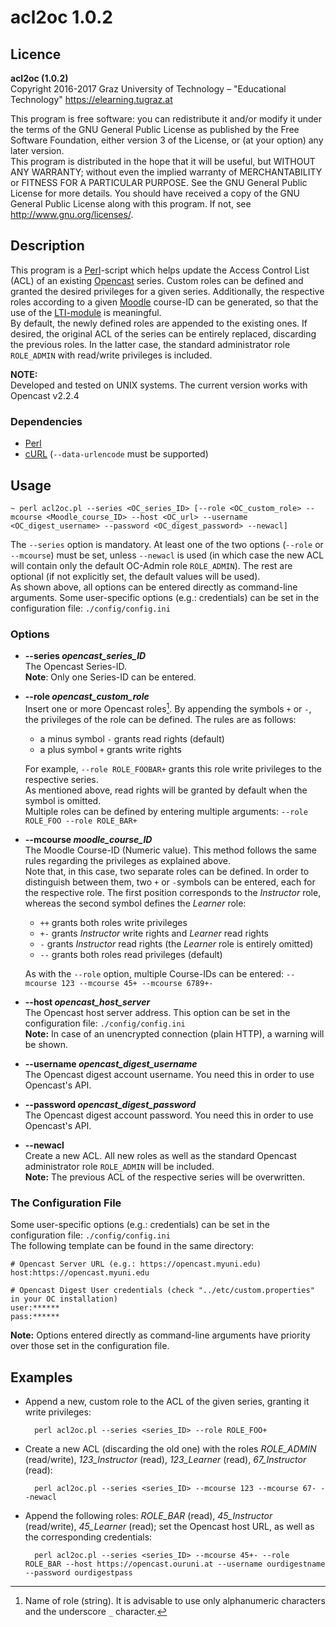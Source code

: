 # acl2oc 1.0.2

## Licence

**acl2oc (1.0.2)**  
Copyright 2016-2017 Graz University of Technology – "Educational Technology" https://elearning.tugraz.at  

This program is free software: you can redistribute it and/or modify
it under the terms of the GNU General Public License as published by
the Free Software Foundation, either version 3 of the License, or
(at your option) any later version.  
This program is distributed in the hope that it will be useful,
but WITHOUT ANY WARRANTY; without even the implied warranty of
MERCHANTABILITY or FITNESS FOR A PARTICULAR PURPOSE. See the
GNU General Public License for more details.
You should have received a copy of the GNU General Public License
along with this program. If not, see <http://www.gnu.org/licenses/>.


## Description

This program is a [Perl](https://www.perl.org/)-script which helps update the Access Control List (ACL) of an existing [Opencast](http://www.opencast.org/) series. Custom roles can be defined and granted the desired privileges for a given series. Additionally, the respective roles according to a given [Moodle](https://moodle.org/) course-ID can be generated, so that the use of the [LTI-module](https://docs.opencast.org/latest/admin/modules/ltimodule/) is meaningful.  
By default, the newly defined roles are appended to the existing ones. If desired, the original ACL of the series can be entirely replaced, discarding the previous roles. In the latter case, the standard administrator role `ROLE_ADMIN` with read/write privileges is included.

**NOTE:**  
Developed and tested on UNIX systems. The current version works with Opencast v2.2.4  

### Dependencies  
* [Perl](https://www.perl.org/)
* [cURL](https://curl.haxx.se/) (`--data-urlencode` must be supported)


## Usage

	~ perl acl2oc.pl --series <OC_series_ID> [--role <OC_custom_role> --mcourse <Moodle_course_ID> --host <OC_url> --username <OC_digest_username> --password <OC_digest_password> --newacl]

The `--series` option is mandatory. At least one of the two options (`--role` or `--mcourse`) must be set, unless `--newacl` is used (in which case the new ACL will contain only the default OC-Admin role `ROLE_ADMIN`). The rest are optional (if not explicitly set, the default values will be used).  
As shown above, all options can be entered directly as command-line arguments. Some user-specific options (e.g.: credentials) can be set in the configuration file: `./config/config.ini`

### Options

* **--series _opencast\_series\_ID_**  
The Opencast Series-ID.  
**Note**: Only one Series-ID can be entered.

* **--role _opencast\_custom\_role_**  
Insert one or more Opencast roles[^rolesformat]. By appending the symbols `+` or `-`, the privileges of the role can be defined. The rules are as follows:  
	* a minus symbol `-` grants read rights (default)
	* a plus symbol `+` grants write rights  
	
	For example, `--role ROLE_FOOBAR+` grants this role write privileges to the respective series.  
	As mentioned above, read rights will be granted by default when the symbol is omitted.  
	Multiple roles can be defined by entering multiple arguments: `--role ROLE_FOO --role ROLE_BAR+`

* **--mcourse _moodle\_course\_ID_**  
The Moodle Course-ID (Numeric value). This method follows the same rules regarding the privileges as explained above.  
Note that, in this case, two separate roles can be defined. In order to distinguish between them, two `+` or `-`symbols can be entered, each for the respective role. The first position corresponds to the _Instructor_ role, whereas the second symbol defines the _Learner_ role:
	* `++`	grants both roles write privileges
	* `+-`	grants _Instructor_ write rights and _Learner_ read rights
	* `-`	grants _Instructor_ read rights (the _Learner_ role is entirely omitted)
	* `--`	grants both roles read privileges (default)

	As with the `--role` option, multiple Course-IDs can be entered: `--mcourse 123 --mcourse 45+ --mcourse 6789+-`

* **--host _opencast\_host\_server_**  
The Opencast host server address. This option can be set in the configuration file: `./config/config.ini`  
**Note:** In case of an unencrypted connection (plain HTTP), a warning will be shown.
* **--username _opencast\_digest\_username_**  
The Opencast digest account username. You need this in order to use Opencast's API.
* **--password _opencast\_digest\_password_**  
The Opencast digest account password. You need this in order to use Opencast's API.
* **--newacl**  
Create a new ACL. All new roles as well as the standard Opencast administrator role `ROLE_ADMIN` will be included.  
**Note:** The previous ACL of the respective series will be overwritten.

### The Configuration File
Some user-specific options (e.g.: credentials) can be set in the configuration file: `./config/config.ini`  
The following template can be found in the same directory:

```
# Opencast Server URL (e.g.: https://opencast.myuni.edu)
host:https://opencast.myuni.edu

# Opencast Digest User credentials (check "../etc/custom.properties" in your OC installation)
user:******
pass:******
```
**Note:** Options entered directly as command-line arguments have priority over those set in the configuration file.

## Examples

* Append a new, custom role to the ACL of the given series, granting it write privileges:  
	
		perl acl2oc.pl --series <series_ID> --role ROLE_FOO+
  
* Create a new ACL (discarding the old one) with the roles *ROLE_ADMIN* (read/write), *123_Instructor* (read), *123_Learner* (read), *67_Instructor* (read):  
	
		perl acl2oc.pl --series <series_ID> --mcourse 123 --mcourse 67- --newacl

* Append the following roles: *ROLE_BAR* (read), *45_Instructor* (read/write), *45_Learner* (read); set the Opencast host URL, as well as the corresponding credentials:

		perl acl2oc.pl --series <series_ID> --mcourse 45+- --role ROLE_BAR --host https://opencast.ouruni.at --username ourdigestname --password ourdigestpass

[^rolesformat]: Name of role (string). It is advisable to use only alphanumeric characters and the underscore `_` character.